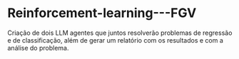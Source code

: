 # Reinforcement-learning---FGV

Criação de dois LLM agentes que juntos resolverão problemas de regressão e de classificação, além de gerar um relatório com os resultados e com a análise do problema.
